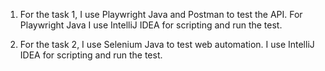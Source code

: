 1. For the task 1, I use Playwright Java and Postman to test the API. For Playwright Java I use IntelliJ IDEA for scripting and run the test.

2. For the task 2, I use Selenium Java to test web automation. I use IntelliJ IDEA for scripting and run the test.
